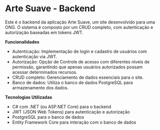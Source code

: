 # Arte Suave - Backend
Este é o backend da aplicação Arte Suave, um site desenvolvido para uma ONG. O sistema é composto por um CRUD completo, com autenticação e autorização baseadas em tokens JWT.

**Funcionalidades**
- Autenticação: Implementação de login e cadastro de usuários com autenticação via JWT.
- Autorização: Opção de Controle de acesso com diferentes níveis de permissão, garantindo que apenas usuários autorizados possam acessar determinados recursos.
- CRUD completo: Gerenciamento de dados essenciais para o site.
- Banco de dados: Utiliza o banco de dados PostgreSQL para armazenamento dos dados.

**Tecnologias Utilizadas**
- C# com .NET (ou ASP.NET Core) para o backend
- JWT (JSON Web Tokens) para autenticação e autorização
- PostgreSQL para o banco de dados
- Entity Framework Core para interação com o banco de dados
